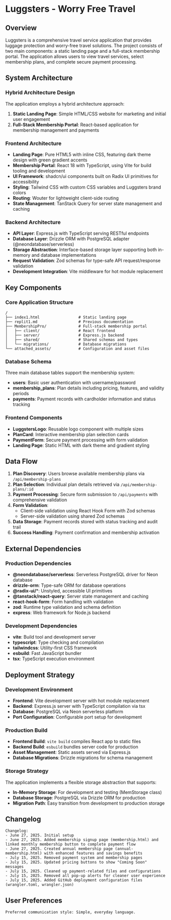 # Luggsters - Worry Free Travel

## Overview

Luggsters is a comprehensive travel service application that provides luggage protection and worry-free travel solutions. The project consists of two main components: a static landing page and a full-stack membership portal. The application allows users to view travel services, select membership plans, and complete secure payment processing.

## System Architecture

### Hybrid Architecture Design
The application employs a hybrid architecture approach:

1. **Static Landing Page**: Simple HTML/CSS website for marketing and initial user engagement
2. **Full-Stack Membership Portal**: React-based application for membership management and payments

### Frontend Architecture
- **Landing Page**: Pure HTML5 with inline CSS, featuring dark theme design with green gradient accents
- **Membership Portal**: React 18 with TypeScript, using Vite for build tooling and development
- **UI Framework**: shadcn/ui components built on Radix UI primitives for accessibility
- **Styling**: Tailwind CSS with custom CSS variables and Luggsters brand colors
- **Routing**: Wouter for lightweight client-side routing
- **State Management**: TanStack Query for server state management and caching

### Backend Architecture
- **API Layer**: Express.js with TypeScript serving RESTful endpoints
- **Database Layer**: Drizzle ORM with PostgreSQL adapter (@neondatabase/serverless)
- **Storage Abstraction**: Interface-based storage layer supporting both in-memory and database implementations
- **Request Validation**: Zod schemas for type-safe API request/response validation
- **Development Integration**: Vite middleware for hot module replacement

## Key Components

### Core Application Structure
```
/
├── index1.html                 # Static landing page
├── replit1.md                  # Previous documentation
├── MembershipPro/              # Full-stack membership portal
│   ├── client/                 # React frontend
│   ├── server/                 # Express.js backend
│   ├── shared/                 # Shared schemas and types
│   └── migrations/             # Database migrations
└── attached_assets/            # Configuration and asset files
```

### Database Schema
Three main database tables support the membership system:
- **users**: Basic user authentication with username/password
- **membership_plans**: Plan details including pricing, features, and validity periods
- **payments**: Payment records with cardholder information and status tracking

### Frontend Components
- **LuggstersLogo**: Reusable logo component with multiple sizes
- **PlanCard**: Interactive membership plan selection cards
- **PaymentForm**: Secure payment processing with form validation
- **Landing Page**: Static HTML with dark theme and gradient styling

## Data Flow

1. **Plan Discovery**: Users browse available membership plans via `/api/membership-plans`
2. **Plan Selection**: Individual plan details retrieved via `/api/membership-plans/:id`
3. **Payment Processing**: Secure form submission to `/api/payments` with comprehensive validation
4. **Form Validation**: 
   - Client-side validation using React Hook Form with Zod schemas
   - Server-side validation using shared Zod schemas
5. **Data Storage**: Payment records stored with status tracking and audit trail
6. **Success Handling**: Payment confirmation and membership activation

## External Dependencies

### Production Dependencies
- **@neondatabase/serverless**: Serverless PostgreSQL driver for Neon database
- **drizzle-orm**: Type-safe ORM for database operations
- **@radix-ui/***: Unstyled, accessible UI primitives
- **@tanstack/react-query**: Server state management and caching
- **react-hook-form**: Form handling with validation
- **zod**: Runtime type validation and schema definition
- **express**: Web framework for Node.js backend

### Development Dependencies
- **vite**: Build tool and development server
- **typescript**: Type checking and compilation
- **tailwindcss**: Utility-first CSS framework
- **esbuild**: Fast JavaScript bundler
- **tsx**: TypeScript execution environment

## Deployment Strategy

### Development Environment
- **Frontend**: Vite development server with hot module replacement
- **Backend**: Express.js server with TypeScript compilation via tsx
- **Database**: PostgreSQL via Neon serverless platform
- **Port Configuration**: Configurable port setup for development

### Production Build
- **Frontend Build**: `vite build` compiles React app to static files
- **Backend Build**: `esbuild` bundles server code for production
- **Asset Management**: Static assets served via Express.js
- **Database Migrations**: Drizzle migrations for schema management

### Storage Strategy
The application implements a flexible storage abstraction that supports:
- **In-Memory Storage**: For development and testing (MemStorage class)
- **Database Storage**: PostgreSQL via Drizzle ORM for production
- **Migration Path**: Easy transition from development to production storage

## Changelog

```
Changelog:
- June 27, 2025. Initial setup
- June 27, 2025. Added membership signup page (membership.html) and linked monthly membership button to complete payment flow
- June 27, 2025. Created annual membership page (annual-membership.html) with enhanced features and savings benefits
- July 15, 2025. Removed payment system and membership pages
- July 15, 2025. Updated pricing buttons to show "Coming Soon" messages
- July 15, 2025. Cleaned up payment-related files and configurations
- July 15, 2025. Removed all pop-up alerts for cleaner user experience
- July 15, 2025. Added GitHub deployment configuration files (wrangler.toml, wrangler.json)
```

## User Preferences

```
Preferred communication style: Simple, everyday language.
```